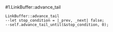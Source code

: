#1.LinkBuffer::advance_tail

```
LinkBuffer::advance_tail
--let stop_condition = |_prev, _next| false;
--self.advance_tail_until(&stop_condition, 0);

```
